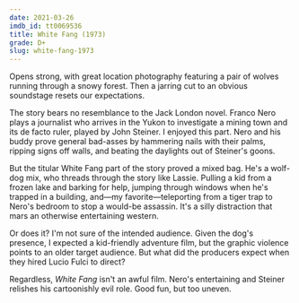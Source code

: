 ```yaml
---
date: 2021-03-26
imdb_id: tt0069536
title: White Fang (1973)
grade: D+
slug: white-fang-1973
---
```


Opens strong, with great location photography featuring a pair of wolves running through a snowy forest. Then a jarring cut to an obvious soundstage resets our expectations.

<!-- end -->

The story bears no resemblance to the Jack London novel. Franco Nero plays a journalist who arrives in the Yukon to investigate a mining town and its de facto ruler, played by John Steiner. I enjoyed this part. Nero and his buddy prove general bad-asses by hammering nails with their palms, ripping signs off walls, and beating the daylights out of Steiner's goons.

But the titular White Fang part of the story proved a mixed bag. He's a wolf-dog mix, who threads through the story like Lassie. Pulling a kid from a frozen lake and barking for help, jumping through windows when he's trapped in a building, and—my favorite—teleporting from a tiger trap to Nero's bedroom to stop a would-be assassin. It's a silly distraction that mars an otherwise entertaining western.

Or does it? I'm not sure of the intended audience. Given the dog's presence, I expected a kid-friendly adventure film, but the graphic violence points to an older target audience. But what did the producers expect when they hired Lucio Fulci to direct?

Regardless, _White Fang_ isn't an awful film. Nero's entertaining and Steiner relishes his cartoonishly evil role. Good fun, but too uneven.